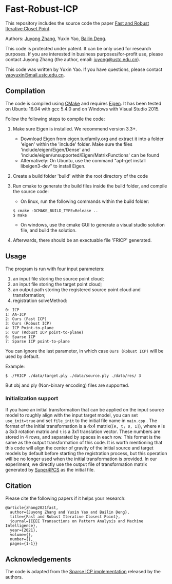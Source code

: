 # Fast-Robust-ICP

This repository includes the source code the paper [Fast and Robust Iterative Closet Point](https://arxiv.org/abs/2007.07627).

Authors: [Juyong Zhang](http://staff.ustc.edu.cn/~juyong/), Yuxin Yao, [Bailin Deng](http://www.bdeng.me/).

This code is protected under patent. It can be only used for research purposes. If you are interested in business purposes/for-profit use, please contact Juyong Zhang (the author, email: juyong@ustc.edu.cn).

This code was written by Yuxin Yao. If you have questions, please contact yaoyuxin@mail.ustc.edu.cn. 


## Compilation

The code is compiled using [CMake](https://cmake.org/) and requires [Eigen](eigen.tuxfamily.org). It has been tested on Ubuntu 16.04 with gcc 5.4.0 and on Windows with Visual Studio 2015. 

Follow the following steps to compile the code:

1) Make sure Eigen is installed. We recommend version 3.3+.
	- Download Eigen from eigen.tuxfamily.org and extract it 
	into a folder 'eigen' within the 'include' folder. Make sure the files 'include/eigen/Eigen/Dense' and 'include/eigen/unsupported/Eigen/MatrixFunctions' can be found 
	- Alternatively: On Ubuntu, use the command "apt-get install libeigen3-dev" to install Eigen. 

2) Create a build folder 'build' within the root directory of the code

3) Run cmake to generate the build files inside the build folder, and compile the source code:
    - On linux, run the following commands within the build folder:
    ```
   $ cmake -DCMAKE_BUILD_TYPE=Release ..
   $ make
    ```
    - On windows, use the cmake GUI to generate a visual studio solution file, and build the solution.

4) Afterwards, there should be an exectuable file 'FRICP' generated.

## Usage

The program is run with four input parameters:

1. an input file storing the source point cloud;
2. an input file storing the target point cloud;
3. an output path storing the registered source point cloud and transformation;
4. registration solveMethod:
```
0: ICP
1: AA-ICP
2: Ours (Fast ICP)
3: Ours (Robust ICP)
4: ICP Point-to-plane
5: Our (Robust ICP point-to-plane)
6: Sparse ICP
7: Sparse ICP point-to-plane
```
You can ignore the last parameter, in which case `Ours (Robust ICP)` will be used by default. 

Example:
```
$ ./FRICP ./data/target.ply ./data/source.ply ./data/res/ 3
```
But obj and ply (Non-binary encoding) files are supported.

### Initialization support 
If you have an initial transformation that can be applied on the input source model to roughly align with the input target model, you can set `use_init=true` and set `file_init` to the initial file name in `main.cpp` . The format of the initial transformation is a 4x4 matrix(`[R, t; 0, 1]`), where `R` is a 3x3 rotation matrix and `t` is a 3x1 translation vector. These numbers are stored in 4 rows, and separated by spaces in each row. This format is the same as the output transformation of this code. It is worth mentioning that this code will align the center of gravity of the initial source and target models by default before starting the registration process, but this operation will be no longer used when the initial transformation is provided. In our experiment, we directly use the output file of transformation matrix generated by [Super4PCS](https://github.com/nmellado/Super4PCS) as the initial file.

## Citation

Please cite the following papers if it helps your research:

```
@article{zhang2021fast,
  author={Juyong Zhang and Yuxin Yao and Bailin Deng},
  title={Fast and Robust Iterative Closest Point}, 
  journal={IEEE Transactions on Pattern Analysis and Machine Intelligence}, 
  year={2021},
  volume={},
  number={},
  pages={1-1}}
```



## Acknowledgements
The code is adapted from the [Sparse ICP implementation](https://github.com/OpenGP/sparseicp) released by the authors.
